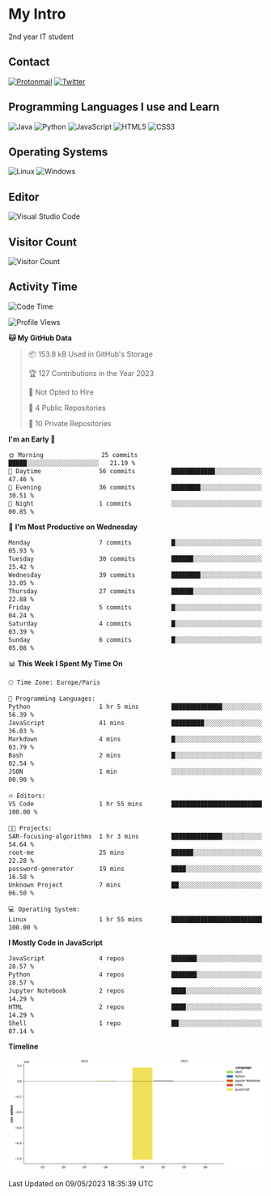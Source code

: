 # My Intro

2nd year IT student

## Contact

[![Protonmail](https://img.shields.io/badge/ProtonMail-8B89CC?style=for-the-badge&logo=protonmail&logoColor=white)](mailto:novalve@protonmail.com) [![Twitter](https://img.shields.io/badge/Twitter-1DA1F2?style=for-the-badge&logo=twitter&logoColor=white)](http://twitter.com/novalve_)

## Programming Languages I use and Learn

![Java](https://img.shields.io/badge/Java-ED8B00?style=for-the-badge&logo=java&logoColor=white) ![Python](https://img.shields.io/badge/Python-3776AB?style=for-the-badge&logo=python&logoColor=white) ![JavaScript](https://img.shields.io/badge/JavaScript-F7DF1E?style=for-the-badge&logo=javascript&logoColor=black) ![HTML5](https://img.shields.io/badge/HTML5-E34F26?style=for-the-badge&logo=html5&logoColor=white) ![CSS3](https://img.shields.io/badge/CSS3-1572B6?style=for-the-badge&logo=css3&logoColor=white)

## Operating Systems

![Linux](https://img.shields.io/badge/Linux-FCC624?style=for-the-badge&logo=linux&logoColor=black) ![Windows](https://img.shields.io/badge/Windows-0078D6?style=for-the-badge&logo=windows&logoColor=white)

## Editor

![Visual Studio Code](https://img.shields.io/badge/VisualStudioCode-0078d7.svg?style=for-the-badge&logo=visual-studio-code&logoColor=white)

## Visitor Count

![Visitor Count](https://profile-counter.glitch.me/noValve/count.svg)

## Activity Time  

<!--START_SECTION:waka-->
![Code Time](http://img.shields.io/badge/Code%20Time-1%20hr%2055%20mins-blue)

![Profile Views](http://img.shields.io/badge/Profile%20Views-26-blue)

**🐱 My GitHub Data** 

> 📦 153.8 kB Used in GitHub's Storage 
 > 
> 🏆 127 Contributions in the Year 2023
 > 
> 🚫 Not Opted to Hire
 > 
> 📜 4 Public Repositories 
 > 
> 🔑 10 Private Repositories 
 > 
**I'm an Early 🐤** 

```text
🌞 Morning                25 commits          █████░░░░░░░░░░░░░░░░░░░░   21.19 % 
🌆 Daytime                56 commits          ████████████░░░░░░░░░░░░░   47.46 % 
🌃 Evening                36 commits          ████████░░░░░░░░░░░░░░░░░   30.51 % 
🌙 Night                  1 commits           ░░░░░░░░░░░░░░░░░░░░░░░░░   00.85 % 
```
📅 **I'm Most Productive on Wednesday** 

```text
Monday                   7 commits           █░░░░░░░░░░░░░░░░░░░░░░░░   05.93 % 
Tuesday                  30 commits          ██████░░░░░░░░░░░░░░░░░░░   25.42 % 
Wednesday                39 commits          ████████░░░░░░░░░░░░░░░░░   33.05 % 
Thursday                 27 commits          ██████░░░░░░░░░░░░░░░░░░░   22.88 % 
Friday                   5 commits           █░░░░░░░░░░░░░░░░░░░░░░░░   04.24 % 
Saturday                 4 commits           █░░░░░░░░░░░░░░░░░░░░░░░░   03.39 % 
Sunday                   6 commits           █░░░░░░░░░░░░░░░░░░░░░░░░   05.08 % 
```


📊 **This Week I Spent My Time On** 

```text
🕑︎ Time Zone: Europe/Paris

💬 Programming Languages: 
Python                   1 hr 5 mins         ██████████████░░░░░░░░░░░   56.39 % 
JavaScript               41 mins             █████████░░░░░░░░░░░░░░░░   36.03 % 
Markdown                 4 mins              █░░░░░░░░░░░░░░░░░░░░░░░░   03.79 % 
Bash                     2 mins              █░░░░░░░░░░░░░░░░░░░░░░░░   02.54 % 
JSON                     1 min               ░░░░░░░░░░░░░░░░░░░░░░░░░   00.90 % 

🔥 Editors: 
VS Code                  1 hr 55 mins        █████████████████████████   100.00 % 

🐱‍💻 Projects: 
SAR-focusing-algorithms  1 hr 3 mins         ██████████████░░░░░░░░░░░   54.64 % 
root-me                  25 mins             ██████░░░░░░░░░░░░░░░░░░░   22.28 % 
password-generator       19 mins             ████░░░░░░░░░░░░░░░░░░░░░   16.58 % 
Unknown Project          7 mins              ██░░░░░░░░░░░░░░░░░░░░░░░   06.50 % 

💻 Operating System: 
Linux                    1 hr 55 mins        █████████████████████████   100.00 % 
```

**I Mostly Code in JavaScript** 

```text
JavaScript               4 repos             ███████░░░░░░░░░░░░░░░░░░   28.57 % 
Python                   4 repos             ███████░░░░░░░░░░░░░░░░░░   28.57 % 
Jupyter Notebook         2 repos             ████░░░░░░░░░░░░░░░░░░░░░   14.29 % 
HTML                     2 repos             ████░░░░░░░░░░░░░░░░░░░░░   14.29 % 
Shell                    1 repo              ██░░░░░░░░░░░░░░░░░░░░░░░   07.14 % 
```



**Timeline**

![Lines of Code chart](https://raw.githubusercontent.com/noValve/noValve/main/assets/bar_graph.png)


 Last Updated on 09/05/2023 18:35:39 UTC
<!--END_SECTION:waka-->
